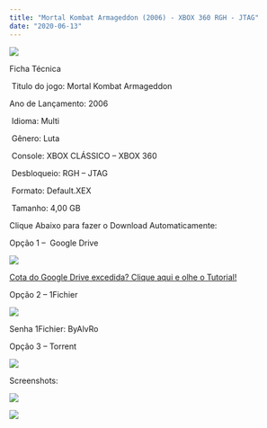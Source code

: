 ```yaml
---
title: "Mortal Kombat Armageddon (2006) - XBOX 360 RGH - JTAG"
date: "2020-06-13"
---
```


[![](https://1.bp.blogspot.com/-apuNoEmj0xI/XuT-hhjvbaI/AAAAAAAALec/wn5lOYzfqi08pcutO9cKHBlajQGKkHNhwCK4BGAsYHg/s320/9a73a84b54e47bf359fe9c9295007c13.jpg)](https://1.bp.blogspot.com/-apuNoEmj0xI/XuT-hhjvbaI/AAAAAAAALec/wn5lOYzfqi08pcutO9cKHBlajQGKkHNhwCK4BGAsYHg/s1138/9a73a84b54e47bf359fe9c9295007c13.jpg)

Ficha Técnica

 Titulo do jogo: Mortal Kombat Armageddon

Ano de Lançamento: 2006

 Idioma: Multi

 Gênero: Luta 

 Console: XBOX CLÁSSICO – XBOX 360

 Desbloqueio: RGH – JTAG

 Formato: Default.XEX

 Tamanho: 4,00 GB

Clique Abaixo para fazer o Download Automaticamente:

Opção 1 –  Google Drive

[![](https://1.bp.blogspot.com/-4SUqXRoRWc0/XtsW72LDzrI/AAAAAAAAKHM/qo1oDro7CI03qjIvaVCl6yKZ3v_F_JvBwCK4BGAsYHg/APRENDA-Recupdsdasdasdaerado.png)](https://zee.gl/Vmch2)

[Cota do Google Drive excedida? Clique aqui e olhe o Tutorial!](https://ultragames-torrents.blogspot.com/2020/06/burlar-cota-do-google-drive.html) 

Opção 2 – 1Fichier

[![](https://1.bp.blogspot.com/-_zZdQvZ2gIU/Xtsj-eVjN2I/AAAAAAAAKIo/KQ2li_X1OA4tugIrGMMQ2bL4pJhYvsDfQCK4BGAsYHg/1Fichier.png)](https://zee.gl/aJRR5WA)

Senha 1Fichier: ByAlvRo

Opção 3 – Torrent

[![](https://1.bp.blogspot.com/-eNerQjlxWXg/Xsyoy1YwxPI/AAAAAAAAG8o/qs-0XGNQDR4jSn0uGinE3EzKZZ6GoZnEACPcBGAYYCw/s1600/LINK1.png)](https://zee.gl/oGGXvzW3)

Screenshots:

[![](https://1.bp.blogspot.com/-J-XfXEejSaE/XuT-jd8GTzI/AAAAAAAALeg/cZvLCubVOqUkVDgNRcRvSWGR0_niRjGzgCK4BGAsYHg/w400-h300/hqdefault.jpg)](https://1.bp.blogspot.com/-J-XfXEejSaE/XuT-jd8GTzI/AAAAAAAALeg/cZvLCubVOqUkVDgNRcRvSWGR0_niRjGzgCK4BGAsYHg/s480/hqdefault.jpg)

[![](https://1.bp.blogspot.com/-EVnqUlyeFAQ/XuT-kNnsNPI/AAAAAAAALek/1GeQoGm5Fek7s5OUq05sXhXwB-3diJCFwCK4BGAsYHg/w400-h225/maxresdefault.jpg)](https://1.bp.blogspot.com/-EVnqUlyeFAQ/XuT-kNnsNPI/AAAAAAAALek/1GeQoGm5Fek7s5OUq05sXhXwB-3diJCFwCK4BGAsYHg/s1280/maxresdefault.jpg)

